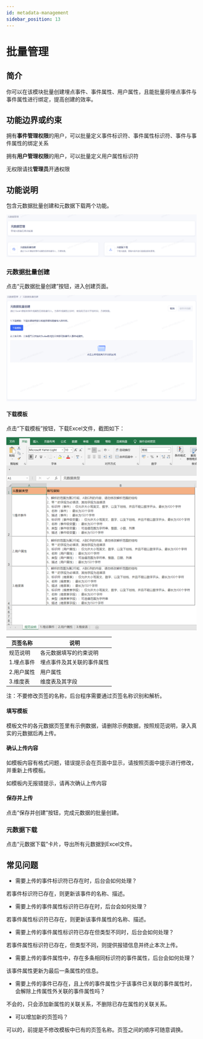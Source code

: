 ```yaml
---
id: metadata-management
sidebar_position: 13
---
```


# 批量管理

## 简介[](#jian-jie)

你可以在该模块批量创建埋点事件、事件属性、用户属性，且能批量将埋点事件与事件属性进行绑定，提高创建的效率。


## 功能边界或约束[](#gong-neng-bian-jie-huo-yue-shu)

拥有**事件管理权限**的用户，可以批量定义事件标识符、事件属性标识符、事件与事件属性的绑定关系

拥有**用户管理权限**的用户，可以批量定义用户属性标识符

无权限请找**管理员**开通权限



## 功能说明[](#gong-neng-shuo-ming)

包含元数据批量创建和元数据下载两个功能。

![picture 24](/img/77d1092a5c8253a21ac549d3e83a35b41953c5b9eefc653e12f2abe079f2528e_pic_1660140057919_2022-08-10.png)  


### 元数据批量创建

点击“元数据批量创建”按钮，进入创建页面。

![picture 22](/img/25a83adac359f12a087b3556064195376ae66ff35148ca33fb9d56bc94f8b80a_pic_1660138633979_2022-08-10.png)  


#### 下载模板

点击“下载模板”按钮，下载Excel文件，截图如下：

![picture 23](/img/5b4c63a5cc73512c406c235dc7d19daf24e69ca42cf261ca6c3787e72e7023ed_pic_1660138776524_2022-08-10.png)  

| 页签名称 | 说明 |
| --- | --- |
| 规范说明 | 各元数据填写的约束说明 |
| 1.埋点事件 | 埋点事件及其关联的事件属性 |
| 2.用户属性 | 用户属性 |
| 3.维度表 | 维度表及其字段 |

注：不要修改页签的名称，后台程序需要通过页签名称识别和解析。

#### 填写模板[](#tian-xie-mo-ban)

模板文件的各元数据页签里有示例数据，请删除示例数据，按照规范说明，录入真实的元数据后再上传。


#### 确认上传内容[](#que-ren-shang-chuan-nei-rong)

如模板内容有格式问题，错误提示会在页面中显示，请按照页面中提示进行修改，并重新上传模板。

如模板内无报错提示，请再次确认上传内容


#### 保存并上传[](#bao-cun-bing-shang-chuan)

点击“保存并创建”按钮，完成元数据的批量创建。


### 元数据下载

点击“元数据下载”卡片，导出所有元数据到Excel文件。



## 常见问题[](#chang-jian-wen-ti)

* 需要上传的事件标识符已存在时，后台会如何处理？

若事件标识符已存在，则更新该事件的名称、描述。

* 需要上传的事件属性标识符已存在时，后台会如何处理？

若事件属性标识符已存在，则更新该事件属性的名称、描述。

* 需要上传的事件属性标识符已存在但类型不同时，后台会如何处理？

若事件属性标识符已存在，但类型不同，则提供报错信息并终止本次上传。

* 需要上传的事件属性中，存在多条相同标识符的事件属性，后台会如何处理？

该事件属性更新为最后一条属性的信息。

* 需要上传的事件已存在，且上传的事件属性少于该事件已关联的事件属性时，会解除上传属性外关联的事件属性吗？

不会的，只会添加新属性的关联关系，不删除已存在属性的关联关系。

* 可以增加新的页签吗？

可以的，前提是不修改模板中已有的页签名称。页签之间的顺序可随意调换。
